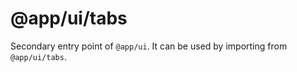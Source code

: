 # @app/ui/tabs

Secondary entry point of `@app/ui`. It can be used by importing from `@app/ui/tabs`.

